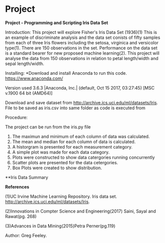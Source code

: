  # Project

**Project - Programming and Scripting Iris Data Set**

Introduction: This project will explore Fisher's Iris Data Set (1936)(1) This is an example of discriminate analysis and the data set conists of fifty samples from each of three Iris flowers including the setosa, virginica and versicolor type(1). There are 150 observations in the set. Performance on the data set is a standard bearer for new proposed machine learning(2). This project will analyse the data from 150 observations in relation to petal length/width and sepal length/width.


Installing: *Download and install Anaconda to run this code. https://www.anaconda.com/

Version used 3.6.3 |Anaconda, Inc.| (default, Oct 15 2017, 03:27:45) [MSC v.1900 64 bit (AMD64)]

Download and save dataset from  http://archive.ics.uci.edu/ml/datasets/Iris. File to be saved as iris.csv into same folder as code is executed from


Procedure:

The project can be run from the iris.py file

1. The maximun and minimum of each column of data was calculated.
2. The mean and median for each column of data is calculated.
3. A historgram is presented for each measurement category.
4. A simple plot was made for each data category.
5. Plots were constructed to show data catergories running concurrently
6. Scatter plots are presented for the data cetergories. 
7. Box Plots were created to show distribution.

**Iris Data Summary



**References**

(1)UC Irvine Machine Learning Repository. Iris data set. http://archive.ics.uci.edu/ml/datasets/Iris.

(2)Innovations in Compter Science and Engineering(2017) Saini, Sayal and Rawat(pg. 268)

(3)Advances in Data Mining(2015)Petra Perner(pg.119)

Author: Greg Feeley.

